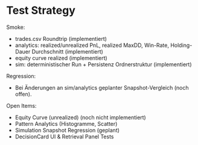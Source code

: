 # Test Strategy

Smoke:
- trades.csv Roundtrip (implementiert)
- analytics: realized/unrealized PnL, realized MaxDD, Win-Rate, Holding-Dauer Durchschnitt (implementiert)
- equity curve realized (implementiert)
- sim: deterministischer Run + Persistenz Ordnerstruktur (implementiert)

Regression:
- Bei Änderungen an sim/analytics geplanter Snapshot-Vergleich (noch offen).

Open Items:
- Equity Curve (unrealized) (noch nicht implementiert)
- Pattern Analytics (Histogramme, Scatter)
- Simulation Snapshot Regression (geplant)
- DecisionCard UI & Retrieval Panel Tests
